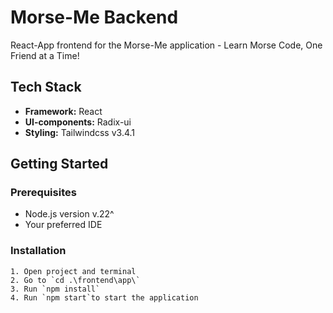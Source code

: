 # Morse-Me Backend

React-App frontend for the Morse-Me application - Learn Morse Code, One Friend at a Time!

## Tech Stack

- **Framework:** React
- **UI-components:** Radix-ui
- **Styling:** Tailwindcss v3.4.1

## Getting Started

### Prerequisites

- Node.js version v.22^
- Your preferred IDE

### Installation

    1. Open project and terminal
    2. Go to `cd .\frontend\app\`
    3. Run `npm install`
    4. Run `npm start`to start the application